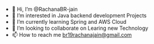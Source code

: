 - 👋 Hi, I’m @RachanaBR-jain
- 👀 I’m interested in Java backend development Projects 
- 🌱 I’m currently learning Spring and AWS Cloud
- 💞️ I’m looking to collaborate on Learing new Technology
- 📫 How to reach me br19rachanajain@gmail.com

<!---
RachanaBR-jain/RachanaBR-jain is a ✨ special ✨ repository because its `README.md` (this file) appears on your GitHub profile.
You can click the Preview link to take a look at your changes.
--->
